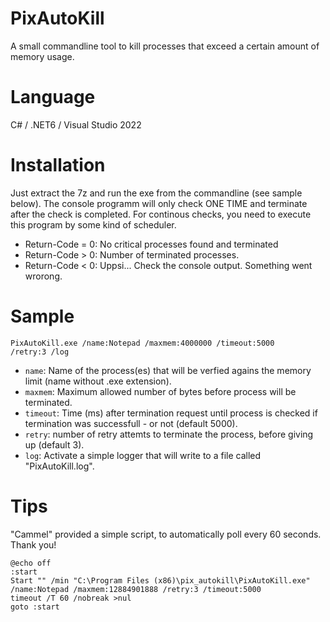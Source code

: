 # PixAutoKill
A small commandline tool to kill processes that exceed a certain amount of memory usage.

# Language
C# / .NET6 / Visual Studio 2022

# Installation
Just extract the 7z and run the exe from the commandline (see sample below). The console programm will only check ONE TIME and terminate after the check is completed. For continous checks, you need to execute this program by some kind of scheduler.
* Return-Code = 0: No critical processes found and terminated
* Return-Code > 0: Number of terminated processes.
* Return-Code < 0: Uppsi... Check the console output. Something went wrorong.

# Sample
<code>PixAutoKill.exe /name:Notepad /maxmem:4000000 /timeout:5000 /retry:3 /log</code> 

* <code>name</code>: Name of the process(es) that will be verfied agains the memory limit (name without .exe extension).
* <code>maxmem</code>: Maximum allowed number of bytes before process will be terminated.
* <code>timeout</code>: Time (ms) after termination request until process is checked if termination was successfull - or not (default 5000).
* <code>retry</code>: number of retry attemts to terminate the process, before giving up (default 3).
* <code>log</code>: Activate a simple logger that will write to a file called "PixAutoKill.log".

# Tips
"Cammel" provided a simple script, to automatically poll every 60 seconds. Thank you!

```
@echo off
:start
Start "" /min "C:\Program Files (x86)\pix_autokill\PixAutoKill.exe" /name:Notepad /maxmem:12884901888 /retry:3 /timeout:5000
timeout /T 60 /nobreak >nul
goto :start 
```
